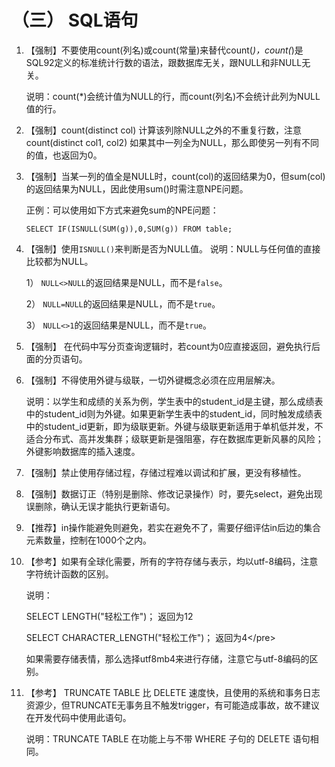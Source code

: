 # （三） SQL语句

1. 【强制】不要使用count\(列名\)或count\(常量\)来替代count\(_\)，count\(_\)是SQL92定义的标准统计行数的语法，跟数据库无关，跟NULL和非NULL无关。 

  
   说明：count\(\*\)会统计值为NULL的行，而count\(列名\)不会统计此列为NULL值的行。 

2. 【强制】count\(distinct col\) 计算该列除NULL之外的不重复行数，注意 count\(distinct col1, col2\) 如果其中一列全为NULL，那么即使另一列有不同的值，也返回为0。 
3. 【强制】当某一列的值全是NULL时，count\(col\)的返回结果为0，但sum\(col\)的返回结果为NULL，因此使用sum\(\)时需注意NPE问题。 

  
   正例：可以使用如下方式来避免sum的NPE问题：

   ```text
   SELECT IF(ISNULL(SUM(g)),0,SUM(g)) FROM table; 
   ```

4. 【强制】使用`ISNULL()`来判断是否为NULL值。 说明：NULL与任何值的直接比较都为NULL。  

   1） `NULL<>NULL`的返回结果是NULL，而不是`false`。  

   2） `NULL=NULL`的返回结果是NULL，而不是`true`。  

   3） `NULL<>1`的返回结果是NULL，而不是`true`。 

5. 【强制】 在代码中写分页查询逻辑时，若count为0应直接返回，避免执行后面的分页语句。 
6. 【强制】不得使用外键与级联，一切外键概念必须在应用层解决。 

  
   说明：以学生和成绩的关系为例，学生表中的student\_id是主键，那么成绩表中的student\_id则为外键。如果更新学生表中的student\_id，同时触发成绩表中的student\_id更新，即为级联更新。外键与级联更新适用于单机低并发，不适合分布式、高并发集群；级联更新是强阻塞，存在数据库更新风暴的风险；外键影响数据库的插入速度。 

7. 【强制】禁止使用存储过程，存储过程难以调试和扩展，更没有移植性。 
8. 【强制】数据订正（特别是删除、修改记录操作）时，要先select，避免出现误删除，确认无误才能执行更新语句。 
9. 【推荐】in操作能避免则避免，若实在避免不了，需要仔细评估in后边的集合元素数量，控制在1000个之内。 
10. 【参考】如果有全球化需要，所有的字符存储与表示，均以utf-8编码，注意字符统计函数的区别。 

  
    说明：

    SELECT LENGTH\("轻松工作"\)； 返回为12

    SELECT CHARACTER\_LENGTH\("轻松工作"\)； 返回为4&lt;/pre&gt;

    如果需要存储表情，那么选择utf8mb4来进行存储，注意它与utf-8编码的区别。 

11. 【参考】 TRUNCATE TABLE 比 DELETE 速度快，且使用的系统和事务日志资源少，但TRUNCATE无事务且不触发trigger，有可能造成事故，故不建议在开发代码中使用此语句。 

  
    说明：TRUNCATE TABLE 在功能上与不带 WHERE 子句的 DELETE 语句相同。 


